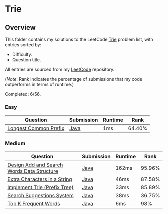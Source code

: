 # Trie

## Overview
This folder contains my solutions to the LeetCode [Trie](https://leetcode.com/problem-list/design/) problem list,
with entries sorted by:
- Difficulty.
- Question title.

All entries are sourced from my [LeetCode](https://github.com/shumarb/leetcode) repository.

(*Note*: Rank indicates the percentage of submissions that my code outperforms in terms of runtime.)

Completed: 6/56.

### Easy
| Question                                                                                  | Submission                                                                                      | Runtime | Rank   |
|-------------------------------------------------------------------------------------------|-------------------------------------------------------------------------------------------------|---------|--------|
| [Longest Common Prefix](https://leetcode.com/problems/longest-common-prefix/description/) | [Java](https://github.com/shumarb/leetcode/blob/main/submissions/java/LongestCommonPrefix.java) | 1ms     | 64.40% |

### Medium
| Question                                                                                                                            | Submission                                                                                                       | Runtime | Rank   |
|-------------------------------------------------------------------------------------------------------------------------------------|------------------------------------------------------------------------------------------------------------------|---------|--------|
| [Design Add and Search Words Data Structure](https://leetcode.com/problems/design-add-and-search-words-data-structure/description/) | [Java](https://github.com/shumarb/leetcode/blob/main/submissions/java/DesignAddAndSearchWordsDataStructure.java) | 162ms   | 95.96% | 
| [Extra Characters in a String](https://leetcode.com/problems/extra-characters-in-a-string/description/)                             | [Java](https://github.com/shumarb/leetcode/blob/main/submissions/java/ExtraCharactersInAString.java)             | 46ms    | 87.58% | 
| [Implement Trie (Prefix Tree)](https://leetcode.com/problems/implement-trie-prefix-tree/description/)                               | [Java](https://github.com/shumarb/leetcode/blob/main/submissions/java/Trie.java)                                 | 33ms    | 85.89% | 
| [Search Suggestions System](https://leetcode.com/problems/search-suggestions-system/description/)                                   | [Java](https://github.com/shumarb/leetcode/blob/main/submissions/java/SearchSuggestionsSystem.java)              | 38ms    | 36.75% |
| [Top K Frequent Words](https://leetcode.com/problems/top-k-frequent-words/description/)                                             | [Java](https://github.com/shumarb/leetcode/blob/main/submissions/java/TopKFrequentWords.java)                    | 6ms     | 98%    | 
